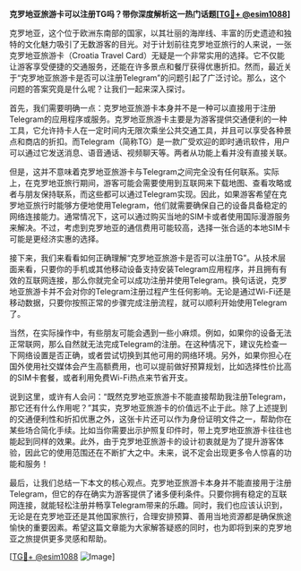 **克罗地亚旅游卡可以注册TG吗？带你深度解析这一热门话题[[TG💪+ @esim1088](https://t.me/s/esim1088)]**

克罗地亚，这个位于欧洲东南部的国家，以其壮丽的海岸线、丰富的历史遗迹和独特的文化魅力吸引了无数游客的目光。对于计划前往克罗地亚旅行的人来说，一张克罗地亚旅游卡（Croatia Travel Card）无疑是一个非常实用的选择。它不仅能让游客享受便捷的交通服务，还能在许多景点和餐厅获得优惠折扣。然而，最近关于“克罗地亚旅游卡是否可以注册Telegram”的问题引起了广泛讨论。那么，这个问题的答案究竟是什么呢？让我们一起来深入探讨。

首先，我们需要明确一点：克罗地亚旅游卡本身并不是一种可以直接用于注册Telegram的应用程序或服务。克罗地亚旅游卡主要是为游客提供交通便利的一种工具，它允许持卡人在一定时间内无限次乘坐公共交通工具，并且可以享受各种景点和商店的折扣。而Telegram（简称TG）是一款广受欢迎的即时通讯软件，用户可以通过它发送消息、语音通话、视频聊天等。两者从功能上看并没有直接关联。

但是，这并不意味着克罗地亚旅游卡与Telegram之间完全没有任何联系。实际上，在克罗地亚旅行期间，游客可能会需要使用到互联网来下载地图、查看攻略或者与朋友保持联系，而这些都可以通过Telegram实现。因此，如果游客希望在克罗地亚旅行时能够方便地使用Telegram，他们就需要确保自己的设备具备稳定的网络连接能力。通常情况下，这可以通过购买当地的SIM卡或者使用国际漫游服务来解决。不过，考虑到克罗地亚的通信费用可能较高，选择一张合适的本地SIM卡可能是更经济实惠的选择。

接下来，我们来看看如何正确理解“克罗地亚旅游卡是否可以注册TG”。从技术层面来看，只要你的手机或其他移动设备支持安装Telegram应用程序，并且拥有有效的互联网连接，那么你就完全可以成功注册并使用Telegram。换句话说，克罗地亚旅游卡并不会对你的Telegram注册过程产生任何影响。无论是通过Wi-Fi还是移动数据，只要你按照正常的步骤完成注册流程，就可以顺利开始使用Telegram了。

当然，在实际操作中，有些朋友可能会遇到一些小麻烦。例如，如果你的设备无法正常联网，那么自然就无法完成Telegram的注册。在这种情况下，建议先检查一下网络设置是否正确，或者尝试切换到其他可用的网络环境。另外，如果你担心在国外使用社交媒体会产生高额费用，也可以提前做好预算规划，比如选择性价比高的SIM卡套餐，或者利用免费Wi-Fi热点来节省开支。

说到这里，或许有人会问：“既然克罗地亚旅游卡不能直接帮助我注册Telegram，那它还有什么作用呢？”其实，克罗地亚旅游卡的价值远不止于此。除了上述提到的交通便利性和折扣优惠之外，这张卡片还可以作为身份证明文件之一，帮助你在某些场合简化手续。比如当你需要出示护照复印件时，带上克罗地亚旅游卡往往也能起到同样的效果。此外，由于克罗地亚旅游卡的设计初衷就是为了提升游客体验，因此它的使用范围还在不断扩大之中。未来，说不定会出现更多令人惊喜的功能和服务！

最后，让我们总结一下本文的核心观点。克罗地亚旅游卡本身并不能直接用于注册Telegram，但它的存在确实为游客提供了诸多便利条件。只要你拥有稳定的互联网连接，就能轻松注册并畅享Telegram带来的乐趣。同时，我们也应该认识到，无论是在克罗地亚还是其他国家旅行，合理安排预算、善用当地资源都是确保旅途愉快的重要因素。希望这篇文章能为大家解答疑惑的同时，也为即将到来的克罗地亚之旅提供更多灵感和帮助。

[[TG💪+ @esim1088](https://t.me/s/esim1088) ![Image](https://i.postimg.cc/4NQfJmqS/Snipaste-2025-05-13-00-14-12.png)]